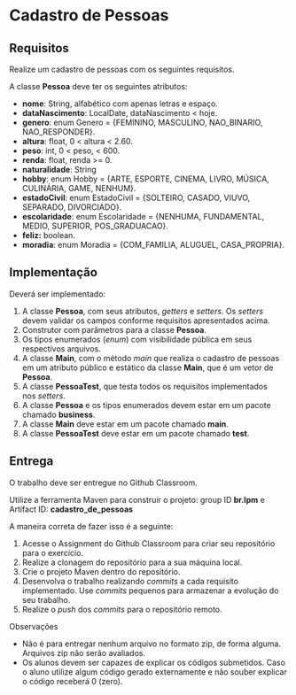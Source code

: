 # Cadastro de Pessoas

## Requisitos

Realize um cadastro de pessoas com os seguintes requisitos.

A classe **Pessoa** deve ter os seguintes atributos:

*   **nome**: String, alfabético com apenas letras e espaço.
*   **dataNascimento**: LocalDate, dataNascimento < hoje.
*   **genero**: enum Genero = {FEMININO, MASCULINO, NAO\_BINARIO, NAO\_RESPONDER}.
*   **altura**: float, 0 < altura < 2.60.
*   **peso**: int, 0 < peso, < 600.
*   **renda**: float, renda >= 0.
*   **naturalidade**: String
*   **hobby**: enum Hobby = {ARTE, ESPORTE, CINEMA, LIVRO, MÚSICA, CULINÁRIA, GAME, NENHUM}.
*   **estadoCivil**: enum EstadoCivil = {SOLTEIRO, CASADO, VIUVO, SEPARADO, DIVORCIADO}.
*   **escolaridade**: enum Escolaridade = {NENHUMA, FUNDAMENTAL, MEDIO, SUPERIOR, POS\_GRADUACAO}.
*   **feliz:** boolean.
*   **moradia**: enum Moradia = {COM\_FAMILIA, ALUGUEL, CASA\_PROPRIA}.

## Implementação

Deverá ser implementado:

1.  A classe **Pessoa**, com seus atributos, _getters_ e _setters_. Os _setters_ devem validar os campos conforme requisitos apresentados acima.
2.  Construtor com parâmetros para a classe **Pessoa**.
3.  Os tipos enumerados (_enum_) com visibilidade pública em seus respectivos arquivos.
4.  A classe **Main**, com o método _main_ que realiza o cadastro de pessoas em um atributo público e estático da classe **Main**, que é um vetor de **Pessoa**.
5.  A classe **PessoaTest**, que testa todos os requisitos implementados nos _setters_. 
6.  A classe **Pessoa** e os tipos enumerados devem estar em um pacote chamado **business**.
7.  A classe **Main** deve estar em um pacote chamado **main**.
8.  A classe **PessoaTest** deve estar em um pacote chamado **test**.

## Entrega

O trabalho deve ser entregue no Github Classroom.

Utilize a ferramenta Maven para construir o projeto: group ID **br.lpm** e Artifact ID: **cadastro_de_pessoas**

A maneira correta de fazer isso é a seguinte:

1. Acesse o Assignment do Github Classroom para criar seu repositório para o exercício.
2. Realize a clonagem do repositório para a sua máquina local.
3. Crie o projeto Maven dentro do repositório.
4. Desenvolva o trabalho realizando _commits_ a cada requisito implementado. Use _commits_ pequenos para armazenar a evolução do seu trabalho.
5. Realize o _push_ dos _commits_ para o repositório remoto.

Observações

* Não é para entregar nenhum arquivo no formato zip, de forma alguma. Arquivos zip não serão avaliados.
* Os alunos devem ser capazes de explicar os códigos submetidos. Caso o aluno utilize algum código gerado externamente e não souber explicar o código receberá 0 (zero).